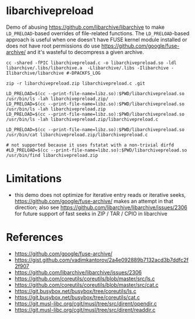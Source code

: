 # libarchivepreload
Demo of abusing https://github.com/libarchive/libarchive to make `LD_PRELOAD`-based overrides of file-related functions. The `LD_PRELOAD`-based approach is useful when one doesn't have FUSE kernel module installed or does not have root permissions do use https://github.com/google/fuse-archive/ and it's wasteful to decompress a given archive.

```shell
cc -shared -fPIC libarchivepreload.c -o libarchivepreload.so -ldl libarchive/.libs/libarchive.a  -Llibarchive/.libs -Ilibarchive -Ilibarchive/libarchive #-DPACKFS_LOG 

zip -r libarchivepreload.zip libarchivepreload.c .git

LD_PRELOAD=$(cc --print-file-name=libz.so):$PWD/libarchivepreload.so /usr/bin/ls -lah libarchivepreload.zip/
LD_PRELOAD=$(cc --print-file-name=libz.so):$PWD/libarchivepreload.so /usr/bin/ls -lah libarchivepreload.zip
LD_PRELOAD=$(cc --print-file-name=libz.so):$PWD/libarchivepreload.so /usr/bin/ls -lah libarchivepreload.zip/libarchivepreload.c

LD_PRELOAD=$(cc --print-file-name=libz.so):$PWD/libarchivepreload.so /usr/bin/cat libarchivepreload.zip/libarchivepreload.c

# not supported because it uses fstatat with a non-trivial dirfd
#LD_PRELOAD=$(cc --print-file-name=libz.so):$PWD/libarchivepreload.so /usr/bin/find libarchivepreload.zip
```

# Limitations
- this demo does not optimize for iterative entry reads or iterative seeks, https://github.com/google/fuse-archive/ makes an attempt in that direction; also see https://github.com/libarchive/libarchive/issues/2306 for future support of fast seeks in ZIP / TAR / CPIO in libarchive

# References
- https://github.com/google/fuse-archive/
- https://gist.github.com/vadimkantorov/2a4e092889b7132acd3b7ddfc2f2f907
- https://github.com/libarchive/libarchive/issues/2306
- https://github.com/coreutils/coreutils/blob/master/src/ls.c
- https://github.com/coreutils/coreutils/blob/master/src/cat.c
- https://git.busybox.net/busybox/tree/coreutils/ls.c
- https://git.busybox.net/busybox/tree/coreutils/cat.c
- https://git.musl-libc.org/cgit/musl/tree/src/dirent/opendir.c
- https://git.musl-libc.org/cgit/musl/tree/src/dirent/readdir.c
